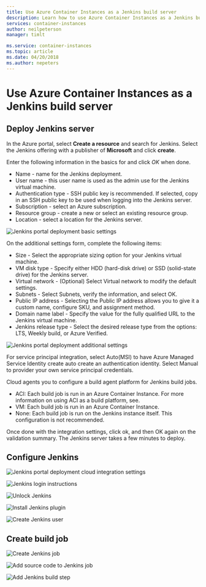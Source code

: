 ```yaml
---
title: Use Azure Container Instances as a Jenkins build server
description: Learn how to use Azure Container Instances as a Jenkins build server.
services: container-instances
author: neilpeterson
manager: timlt

ms.service: container-instances
ms.topic: article
ms.date: 04/20/2018
ms.author: nepeters
---
```


# Use Azure Container Instances as a Jenkins build server

## Deploy Jenkins server

In the Azure portal, select **Create a resource** and search for Jenkins. Select the Jenkins offering with a publisher of **Microsoft** and click **create**.

Enter the following information in the basics for and click *OK* when done.

- Name - name for the Jenkins deployment.
- User name - this user name is used as the admin use for the Jenkins virtual machine.
- Authentication type - SSH public key is recommended. If selected, copy in an SSH public key to be used when logging into the Jenkins server.
- Subscription - select an Azure subscription.
- Resource group - create a new or select an existing resource group.
- Location - select a location for the Jenkins server.

![Jenkins portal deployment basic settings](./media/container-instances-jenkins/jenkins-portal-01.png)

On the additional settings form, complete the following items:

- Size - Select the appropriate sizing option for your Jenkins virtual machine.
- VM disk type - Specify either HDD (hard-disk drive) or SSD (solid-state drive) for the Jenkins server.
- Virtual network - (Optional) Select Virtual network to modify the default settings.
- Subnets - Select Subnets, verify the information, and select OK.
- Public IP address - Selecting the Public IP address allows you to give it a custom name, configure SKU, and assignment method.
- Domain name label - Specify the value for the fully qualified URL to the Jenkins virtual machine.
- Jenkins release type - Select the desired release type from the options: LTS, Weekly build, or Azure Verified.

![Jenkins portal deployment additional settings](./media/container-instances-jenkins/jenkins-portal-02.png)

For service principal integration, select Auto(MSI) to have Azure Managed Service Identity create auto create an authentication identity. Select Manual to provider your own service principal credentials.

Cloud agents you to configure a build agent platform for Jenkins build jobs.

- ACI: Each build job is run in an Azure Container Instance. For more information on using ACI as a build platform, see.
- VM: Each build job is run in an Azure Container Instance.
- None: Each build job is run on the Jenkins instance itself. This configuration is not recommended.

Once done with the integration settings, click ok, and then OK again on the validation summary. The Jenkins server takes a few minutes to deploy.

## Configure Jenkins

![Jenkins portal deployment cloud integration settings](./media/container-instances-jenkins/jenkins-portal-03.png)

![Jenkins login instructions](./media/container-instances-jenkins/jenkins-portal-04.png)

![Unlock Jenkins](./media/container-instances-jenkins/jenkins-portal-05.png)

![Install Jenkins plugin](./media/container-instances-jenkins/jenkins-portal-06.png)

![Create Jenkins user](./media/container-instances-jenkins/jenkins-portal-07.png)

## Create build job

![Create Jenkins job](./media/container-instances-jenkins/jenkins-job-01.png)

![Add source code to Jenkins job](./media/container-instances-jenkins/jenkins-job-02.png)

![Add Jenkins build step](./media/container-instances-jenkins/jenkins-job-03.png)


